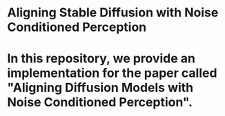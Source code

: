 # Aligning Stable Diffusion with Noise Conditioned Perception
# In this repository, we provide an implementation for the paper called "Aligning Diffusion Models with Noise Conditioned Perception".
